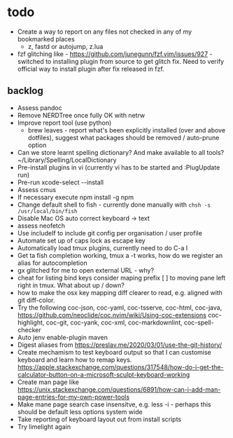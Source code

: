 # todo

* Create a way to report on any files not checked in any of my bookmarked places
  * z, fastd or autojump, z.lua
* fzf glitching like - https://github.com/junegunn/fzf.vim/issues/927 - switched
    to installing plugin from source to get glitch fix. Need to verify official
    way to install plugin after fix released in fzf.

## backlog

* Assess pandoc
* Remove NERDTree once fully OK with netrw
* Improve report tool (use python)
  * brew leaves - report what's been explicitly installed (over and above
    dotfiles), suggest what packages should be removed / auto-prune option
* Can we store learnt spelling dictionary? And make available to all tools?
    ~/Library/Spelling/LocalDictionary
* Pre-install plugins in vi (currently vi has to be started and :PlugUpdate run)
* Pre-run xcode-select --install
* Assess cmus
* If necessary execute npm install -g npm
* Change default shell to fish - currently done manually with
    `chsh -s /usr/local/bin/fish`
* Disable Mac OS auto correct keyboard -> text
* assess neofetch
* Use includeIf to include git config per organisation / user profile
* Automate set up of caps lock as escape key
* Automatically load tmux plugins, currently need to do C-a I
* Get ta fish completion working, tmux a -t works, how do we register an alias
    for autocompletion
* gx glitched for me to open external URL - why?
* cheat for listing bind keys consider maping prefix [ ] to
    moving pane left right in tmux.  What about up / down?
* how to make the osx key mapping diff clearer to read, e.g. aligned with git
    diff-color.
* Try the following coc-json, coc-yaml, coc-tsserve, coc-html, coc-java,
    https://github.com/neoclide/coc.nvim/wiki/Using-coc-extensions
    coc-highlight,
    coc-git, coc-yank, coc-xml, coc-markdownlint, coc-spell-checker
* Auto jenv enable-plugin maven
* Digest aliases from https://preslav.me/2020/03/01/use-the-git-history/
* Create mechamism to test keyboard output so that I can customise keyboard and
    learn how to remap keys.
    https://apple.stackexchange.com/questions/317548/how-do-i-get-the-calculator-button-on-a-microsoft-sculpt-keyboard-working
* Create man page like https://unix.stackexchange.com/questions/6891/how-can-i-add-man-page-entries-for-my-own-power-tools
* Make mane page search case insensitve, e.g. less -i - perhaps this should be
    default less options system wide
* Take reporting of keyboard layout out from install scripts
* Try limelight again

